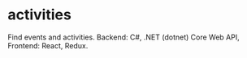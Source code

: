 # activities
Find events and activities. Backend: C#, .NET (dotnet) Core Web API, Frontend: React, Redux.
